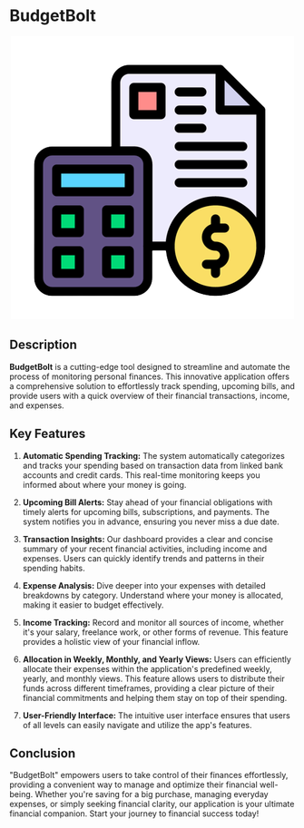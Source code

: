# BudgetBolt

<p align="center">
  <img src="https://github.com/XxJesusisKingxX/BudgetBolt/blob/main/public/images/logo.png?raw=true" alt="BudgetBolt logo"/>
</p>

## Description

**BudgetBolt** is a cutting-edge tool designed to streamline and automate the process of monitoring personal finances. This innovative application offers a comprehensive solution to effortlessly track spending, upcoming bills, and provide users with a quick overview of their financial transactions, income, and expenses.

## Key Features

1. **Automatic Spending Tracking:** The system automatically categorizes and tracks your spending based on transaction data from linked bank accounts and credit cards. This real-time monitoring keeps you informed about where your money is going.

2. **Upcoming Bill Alerts:** Stay ahead of your financial obligations with timely alerts for upcoming bills, subscriptions, and payments. The system notifies you in advance, ensuring you never miss a due date.

3. **Transaction Insights:** Our dashboard provides a clear and concise summary of your recent financial activities, including income and expenses. Users can quickly identify trends and patterns in their spending habits.

4. **Expense Analysis:** Dive deeper into your expenses with detailed breakdowns by category. Understand where your money is allocated, making it easier to budget effectively.

5. **Income Tracking:** Record and monitor all sources of income, whether it's your salary, freelance work, or other forms of revenue. This feature provides a holistic view of your financial inflow.

6. **Allocation in Weekly, Monthly, and Yearly Views:** Users can efficiently allocate their expenses within the application's predefined weekly, yearly, and monthly views. This feature allows users to distribute their funds across different timeframes, providing a clear picture of their financial commitments and helping them stay on top of their spending.

7. **User-Friendly Interface:** The intuitive user interface ensures that users of all levels can easily navigate and utilize the app's features.

## Conclusion

"BudgetBolt" empowers users to take control of their finances effortlessly, providing a convenient way to manage and optimize their financial well-being. Whether you're saving for a big purchase, managing everyday expenses, or simply seeking financial clarity, our application is your ultimate financial companion. Start your journey to financial success today!
